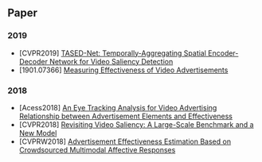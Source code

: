 ## Paper
### 2019
- [CVPR2019] [TASED-Net: Temporally-Aggregating Spatial Encoder-Decoder Network
for Video Saliency Detection](https://arxiv.org/abs/1908.05786)
- [1901.07366] [Measuring Effectiveness of Video Advertisements](https://arxiv.org/abs/1901.07366)

### 2018
- [Acess2018] [An Eye Tracking Analysis for Video Advertising Relationship between Advertisement Elements and Effectiveness](https://www.researchgate.net/publication/322947706_An_Eye_Tracking_Analysis_for_Video_Advertising_Relationship_between_Advertisement_Elements_and_Effectiveness)
- [CVPR2018] [Revisiting Video Saliency: A Large-Scale Benchmark and a New Model](http://openaccess.thecvf.com/content_cvpr_2018/html/Wang_Revisiting_Video_Saliency_CVPR_2018_paper.html)
- [CVPRW2018] [Advertisement Effectiveness Estimation Based on Crowdsourced Multimodal Affective Responses](http://openaccess.thecvf.com/content_cvpr_2018_workshops/w27/html/Okada_Advertisement_Effectiveness_Estimation_CVPR_2018_paper.html)
